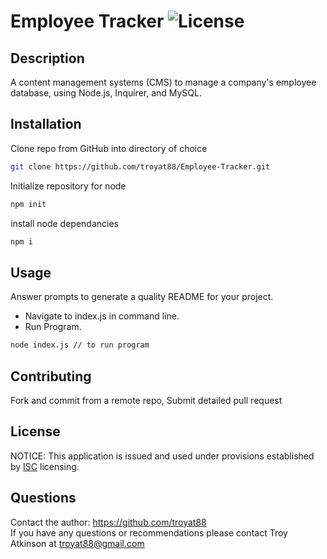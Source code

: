 # Employee Tracker  ![License](https://img.shields.io/badge/License-ISC-brightgreen)

## Description
A content management systems (CMS) to manage a company's employee database, using Node.js, Inquirer, and MySQL.

## Installation
Clone repo from GitHub into directory of choice
```bash
git clone https://github.com/troyat88/Employee-Tracker.git
```
Initialize repository for node
```bash
npm init
```
install node dependancies
```bash
npm i 
```

## Usage
Answer prompts to generate a quality README for your project.
* Navigate to index.js in command line. 
* Run Program. 
```bash
node index.js // to run program
```

## Contributing
Fork and commit from a remote repo, Submit detailed pull request

## License
NOTICE: This application is issued and used under provisions established by [ISC](https://choosealicense.com/licenses/ISC/) licensing.

## Questions
Contact the author: https://github.com/troyat88  
If you have any questions or recommendations please contact Troy Atkinson at troyat88@gmail.com